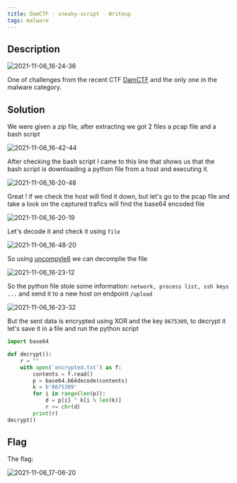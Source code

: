 ```yaml
---
title: DamCTF - sneaky-script - Writeup
tags: malware
---
```


## Description

![2021-11-06_16-24-36](https://user-images.githubusercontent.com/84577967/140614866-795e6e02-759e-4322-85fe-6517bc0879b6.png)

One of challenges from the recent CTF [DamCTF](https://damctf.xyz/) and the only one in the malware category.

## Solution

We were given a zip file, after extracting we got 2 files a pcap file and a bash script

![2021-11-06_16-42-44](https://user-images.githubusercontent.com/84577967/140615375-62bf876d-6ee8-4f83-83eb-051c9c99b517.png)

After checking the bash script I came to this line that shows us that the bash script is downloading a python file from a host and executing it.

![2021-11-06_16-20-48](https://user-images.githubusercontent.com/84577967/140615442-3020d258-13cd-4cbb-988a-f7fa3714f7d5.png)

Great ! if we check the host will find it down, but let's go to the pcap file and take a look on the captured trafics will find the base64 encoded file

![2021-11-06_16-20-19](https://user-images.githubusercontent.com/84577967/140615524-cae32560-bb31-400e-ba73-280f338c8ce8.png)

Let's decode it and check it using `file`

![2021-11-06_16-48-20](https://user-images.githubusercontent.com/84577967/140615571-5f638027-cfd4-4b8a-b8e2-ced6a0ff8392.png)

So using [uncompyle6](https://github.com/rocky/python-uncompyle6/) we can decomplie the file 

![2021-11-06_16-23-12](https://user-images.githubusercontent.com/84577967/140615661-19c0c02c-a1a5-4464-a783-1a0a93cbfbdf.png)

So the python file stole some information: `network, process list, ssh keys ...`  and send it to a new host on endpoint `/upload`

![2021-11-06_16-23-32](https://user-images.githubusercontent.com/84577967/140616016-873d16b8-bd62-4271-85ff-eb0c74c67032.png)

But the sent data is encrypted using XOR and the key `8675309`, to decrypt it let's save it in a file and run the python script

```python
import base64

def decrypt():
	r = ""
	with open('encrypted.txt') as f:
		contents = f.read()
		p = base64.b64decode(contents)
		k = b'8675309'
		for i in range(len(p)):
			d = p[i] ^ k[i % len(k)]
			r += chr(d)
		print(r)
decrypt()
```
## Flag

The flag:

![2021-11-06_17-06-20](https://user-images.githubusercontent.com/84577967/140616098-fba25eb7-0526-44b4-9f48-11243985a779.png)
